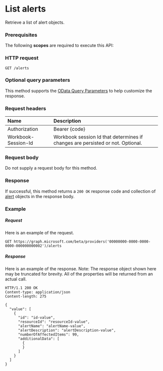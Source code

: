 # List alerts

Retrieve a list of alert objects.
### Prerequisites
The following **scopes** are required to execute this API: 
### HTTP request
<!-- { "blockType": "ignored" } -->
```http
GET /alerts
```
### Optional query parameters
This method supports the [OData Query Parameters](http://graph.microsoft.io/docs/overview/query_parameters) to help customize the response.

### Request headers
| Name      |Description|
|:----------|:----------|
| Authorization  | Bearer {code}|
| Workbook-Session-Id  | Workbook session Id that determines if changes are persisted or not. Optional.|

### Request body
Do not supply a request body for this method.
### Response
If successful, this method returns a `200 OK` response code and collection of [alert](../resources/alert.md) objects in the response body.
### Example
##### Request
Here is an example of the request.
<!-- {
  "blockType": "request",
  "name": "get_alerts"
}-->
```http
GET https://graph.microsoft.com/beta/providers('00000000-0000-0000-0000-000000000002')/alerts
```
##### Response
Here is an example of the response. Note: The response object shown here may be truncated for brevity. All of the properties will be returned from an actual call.
<!-- {
  "blockType": "response",
  "truncated": true,
  "@odata.type": "microsoft.graph.alert",
  "isCollection": true
} -->
```http
HTTP/1.1 200 OK
Content-type: application/json
Content-length: 275

{
  "value": [
    {
      "id": "id-value",
      "resourceId": "resourceId-value",
      "alertName": "alertName-value",
      "alertDescription": "alertDescription-value",
      "numberOfAffectedItems": 99,
      "additionalData": [
        {
        }
      ]
    }
  ]
}
```

<!-- uuid: 8fcb5dbc-d5aa-4681-8e31-b001d5168d79
2015-10-25 14:57:30 UTC -->
<!-- {
  "type": "#page.annotation",
  "description": "List alerts",
  "keywords": "",
  "section": "documentation",
  "tocPath": ""
}-->
